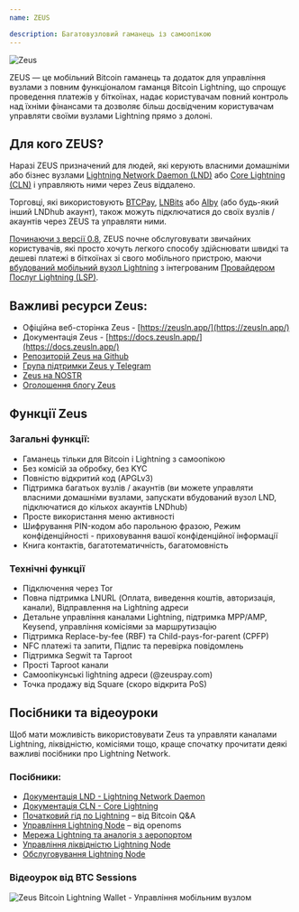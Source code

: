 ```yaml
---
name: ZEUS

description: Багатовузловий гаманець із самоопікою
---
```


![Zeus](assets/zeus_intro.webp)

ZEUS — це мобільний Bitcoin гаманець та додаток для управління вузлами з повним функціоналом гаманця Bitcoin Lightning, що спрощує проведення платежів у біткоїнах, надає користувачам повний контроль над їхніми фінансами та дозволяє більш досвідченим користувачам управляти своїми вузлами Lightning прямо з долоні.

## Для кого ZEUS?
Наразі ZEUS призначений для людей, які керують власними домашніми або бізнес вузлами [Lightning Network Daemon (LND)](https://lightning.engineering/) або [Core Lightning (CLN)](https://blockstream.com/lightning/) і управляють ними через Zeus віддалено.

Торговці, які використовують [BTCPay](https://btcpayserver.org/), [LNBits](https://lnbits.com/) або [Alby](https://getalby.com/) (або будь-який інший LNDhub акаунт), також можуть підключатися до своїх вузлів / акаунтів через ZEUS та управляти ними.

[Починаючи з версії 0.8](https://blog.zeusln.com/zeus-v0-8-0-open-beta/), ZEUS почне обслуговувати звичайних користувачів, які просто хочуть легкого способу здійснювати швидкі та дешеві платежі в біткоїнах зі свого мобільного пристрою, маючи [вбудований мобільний вузол Lightning](https://docs.zeusln.app/category/embedded-node) з інтегрованим [Провайдером Послуг Lightning (LSP)](https://docs.zeusln.app/lsp/intro).

## Важливі ресурси Zeus:
- Офіційна веб-сторінка Zeus - [https://zeusln.app/](https://zeusln.app/)
- Документація Zeus - [https://docs.zeusln.app/](https://docs.zeusln.app/)
- [Репозиторій Zeus на Github](https://github.com/ZeusLN/zeus)
- [Група підтримки Zeus у Telegram](https://t.me/ZeusLN)
- [Zeus на NOSTR](https://iris.to/zeus@zeusln.app)
- [Оголошення блогу Zeus](https://blog.zeusln.com)

## Функції Zeus
### Загальні функції:
- Гаманець тільки для Bitcoin і Lightning з самоопікою
- Без комісій за обробку, без KYC
- Повністю відкритий код (APGLv3)
- Підтримка багатьох вузлів / акаунтів (ви можете управляти власними домашніми вузлами, запускати вбудований вузол LND, підключатися до кількох акаунтів LNDhub)
- Просте використання меню активності
- Шифрування PIN-кодом або парольною фразою, Режим конфіденційності - приховування вашої конфіденційної інформації
- Книга контактів, багатотематичність, багатомовність

### Технічні функції
- Підключення через Tor
- Повна підтримка LNURL (Оплата, виведення коштів, авторизація, канали), Відправлення на Lightning адреси
- Детальне управління каналами Lightning, підтримка MPP/AMP, Keysend, управління комісіями за маршрутизацію
- Підтримка Replace-by-fee (RBF) та Child-pays-for-parent (CPFP)
- NFC платежі та запити, Підпис та перевірка повідомлень
- Підтримка Segwit та Taproot
- Прості Taproot канали
- Самоопікунські lightning адреси (@zeuspay.com)
- Точка продажу від Square (скоро відкрита PoS)

## Посібники та відеоуроки
Щоб мати можливість використовувати Zeus та управляти каналами Lightning, ліквідністю, комісіями тощо, краще спочатку прочитати деякі важливі посібники про Lightning Network.

### Посібники:
- [Документація LND - Lightning Network Daemon](https://docs.lightning.engineering/)
- [Документація CLN - Core Lightning](https://lightning.readthedocs.io/index.html)
- [Початковий гід по Lightning](https://bitcoiner.guide/lightning/) – від Bitcoin Q&A
- [Управління Lightning Node](https://www.lightningnode.info/) – від openoms
- [Мережа Lightning та аналогія з аеропортом](https://darthcoin.substack.com/p/the-lightning-network-and-the-airport)
- [Управління ліквідністю Lightning Node](https://darthcoin.substack.com/p/managing-lightning-node-liquidity)
- [Обслуговування Lightning Node](https://darthcoin.substack.com/p/lightning-node-maintenance)

### Відеоурок від BTC Sessions

![Zeus Bitcoin Lightning Wallet - Управління мобільним вузлом](https://youtu.be/hmmehTnV3ys)